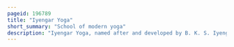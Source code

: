 ```yaml
---
pageid: 196789
title: "Iyengar Yoga"
short_summary: "School of modern yoga"
description: "Iyengar Yoga, named after and developed by B. K. S. Iyengar, and described in his Bestselling 1966 Book Light on Yoga, is a Form of Yoga as Exercise that has an Emphasis on Detail, Precision and Alignment in the Performance of Yoga Postures."
---
```

